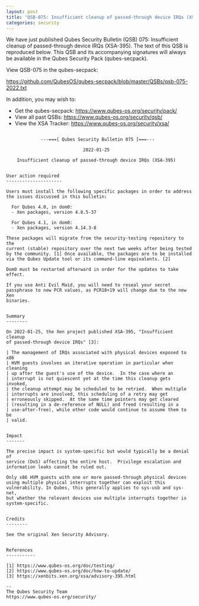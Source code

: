 ```yaml
---
layout: post
title: "QSB-075: Insufficient cleanup of passed-through device IRQs (XSA-395)"
categories: security
---
```


We have just published Qubes Security Bulletin (QSB) 075:
Insufficient cleanup of passed-through device IRQs (XSA-395).
The text of this QSB is reproduced below. This QSB and its accompanying
signatures will always be available in the Qubes Security Pack (qubes-secpack).

View QSB-075 in the qubes-secpack:

<https://github.com/QubesOS/qubes-secpack/blob/master/QSBs/qsb-075-2022.txt>

In addition, you may wish to:

- Get the qubes-secpack: <https://www.qubes-os.org/security/pack/>
- View all past QSBs: <https://www.qubes-os.org/security/qsb/>
- View the XSA Tracker: <https://www.qubes-os.org/security/xsa/>

```

             ---===[ Qubes Security Bulletin 075 ]===---

                             2022-01-25

    Insufficient cleanup of passed-through device IRQs (XSA-395)


User action required
---------------------

Users must install the following specific packages in order to address
the issues discussed in this bulletin:

  For Qubes 4.0, in dom0:
  - Xen packages, version 4.8.5-37

  For Qubes 4.1, in dom0:
  - Xen packages, version 4.14.3-8

These packages will migrate from the security-testing repository to the
current (stable) repository over the next two weeks after being tested
by the community. [1] Once available, the packages are to be installed
via the Qubes Update tool or its command-line equivalents. [2]

Dom0 must be restarted afterward in order for the updates to take
effect.

If you use Anti Evil Maid, you will need to reseal your secret
passphrase to new PCR values, as PCR18+19 will change due to the new Xen
binaries.


Summary
--------

On 2022-01-25, the Xen project published XSA-395, "Insufficient cleanup
of passed-through device IRQs" [3]:

| The management of IRQs associated with physical devices exposed to x86
| HVM guests involves an iterative operation in particular when cleaning
| up after the guest's use of the device.  In the case where an
| interrupt is not quiescent yet at the time this cleanup gets invoked,
| the cleanup attempt may be scheduled to be retried.  When multiple
| interrupts are involved, this scheduling of a retry may get
| erroneously skipped.  At the same time pointers may get cleared
| (resulting in a de-reference of NULL) and freed (resulting in a
| use-after-free), while other code would continue to assume them to be
| valid.


Impact
-------

The precise impact is system-specific but would typically be a denial of
service (DoS) affecting the entire host.  Privilege escalation and
information leaks cannot be ruled out.

Only x86 HVM guests with one or more passed-through physical devices
using multiple physical interrupts together can exploit this
vulnerability. In Qubes, this generally applies to sys-usb and sys-net,
but whether the relevant devices use multiple interrupts together is
system-specific.


Credits
--------

See the original Xen Security Advisory.


References
-----------

[1] https://www.qubes-os.org/doc/testing/
[2] https://www.qubes-os.org/doc/how-to-update/
[3] https://xenbits.xen.org/xsa/advisory-395.html

--
The Qubes Security Team
https://www.qubes-os.org/security/

```

